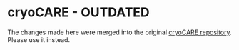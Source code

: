 # cryoCARE - OUTDATED
The changes made here were merged into the original [cryoCARE repository](https://github.com/juglab/cryoCARE_pip). 
Please use it instead.
